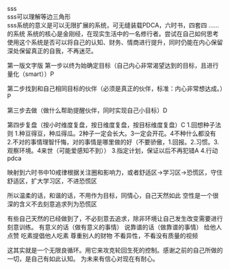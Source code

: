 sss<br />
sss可以理解等边三角形<br />
sss系统的意义是可以无限扩展的系统，可无缝装载PDCA，六时书，四套四 ……<br />的系统
系统的核心是金刚经，在现实生活中的一名修行者。尝试在自己如何思考使用这个系统是否可以将自己的认知、财务、情商进行提升，同时仍能在内心保留深处保留真正的自我，不再迷茫。

第一版文字版
第一步以终为始确定目标（自己内心非常渴望达到的目标，且进行量化（smart））P

第二步找到和自己相同目标的伙伴（必须是真正的伙伴，标准：内心非常想达成。）P

第三步去做（做什么帮助提醒伙伴，同时实现自己小目标）D

第四步复盘（按小时维度复盘，按日维度复盘，按目标维度复盘）C
1.回想种子法则 1.种豆得豆，种瓜得瓜。2种子一定会长大。3一定会开花。4不种什么都没有
2.不对的事情理智忏悔，对的事情是哪里做的好（不要骄傲，1.回报。2.习惯。3.观察环境。4来世（可能爱感知不到））
3.指定计划，保证以后不再犯错A
4.行动 pdca

映射到六时书中10戒律根据关注圈和影响力，或者舒适区->学习区->恐慌区，守住舒适区，扩大学习区，不进恐慌区

所以温柔的话，和谐的话，不用作为目标，同情心，自己天然如此
空性是一个很深的含义不去刻意追求列为恐慌区

有些自己天然的已经做到了，不必刻意去追求，除非环境让自己发生改变需要进行刻意训练。
有意义的话（做有意义的事情）
说靠谱的话（做靠谱的事情）
给他人点赞
吃素提倡他人吃素
尊重别人的财物
不看异性，不看没有质量的视频

这其实就是一个无限良循环。用它来攻克轮回生死的控制。感谢之前的自己所做的一切，是自己有如此认知。
为未来有信心对现在有耐心。







